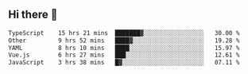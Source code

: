## Hi there 👋

<!--START_SECTION:waka-->

```txt
TypeScript    15 hrs 21 mins  ███████▓░░░░░░░░░░░░░░░░░   30.00 %
Other         9 hrs 52 mins   ████▓░░░░░░░░░░░░░░░░░░░░   19.28 %
YAML          8 hrs 10 mins   ████░░░░░░░░░░░░░░░░░░░░░   15.97 %
Vue.js        6 hrs 27 mins   ███░░░░░░░░░░░░░░░░░░░░░░   12.61 %
JavaScript    3 hrs 38 mins   █▓░░░░░░░░░░░░░░░░░░░░░░░   07.11 %
```

<!--END_SECTION:waka-->
